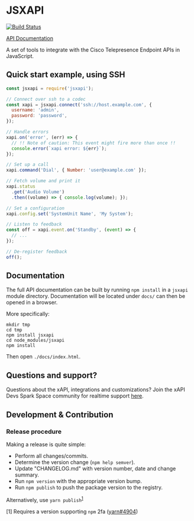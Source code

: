 # JSXAPI

[![Build Status](https://travis-ci.org/cisco-ce/jsxapi.svg?branch=master)](https://travis-ci.org/cisco-ce/jsxapi)

[API Documentation](https://cisco-ce.github.io/jsxapi/)

A set of tools to integrate with the Cisco Telepresence Endpoint APIs in
JavaScript.

## Quick start example, using SSH

```javascript
const jsxapi = require('jsxapi');

// Connect over ssh to a codec
const xapi = jsxapi.connect('ssh://host.example.com', {
  username: 'admin',
  password: 'password',
});

// Handle errors
xapi.on('error', (err) => {
  // !! Note of caution: This event might fire more than once !!
  console.error(`xapi error: ${err}`);
});

// Set up a call
xapi.command('Dial', { Number: 'user@example.com' });

// Fetch volume and print it
xapi.status
  .get('Audio Volume')
  .then((volume) => { console.log(volume); });

// Set a configuration
xapi.config.set('SystemUnit Name', 'My System');

// Listen to feedback
const off = xapi.event.on('Standby', (event) => {
  // ...
});

// De-register feedback
off();
```

## Documentation

The full API documentation can be built by running `npm install` in a `jsxapi`
module directory. Documentation will be located under `docs/` can then be opened
in a browser.

More specifically:

```
mkdir tmp
cd tmp
npm install jsxapi
cd node_modules/jsxapi
npm install
```

Then open `./docs/index.html`.

## Questions and support?

Questions about the xAPI, integrations and customizations? Join the xAPI Devs
Spark Space community for realtime support [here](https://eurl.io/#rkp76XDrG).

## Development & Contribution

### Release procedure

Making a release is quite simple:

 * Perform all changes/commits.
 * Determine the version change (`npm help semver`).
 * Update "CHANGELOG.md" with version number, date and change summary.
 * Run `npm version` with the appropriate version bump.
 * Run `npm publish` to push the package version to the registry.
 
Alternatively, use `yarn publish`<sup>[1](#yarnpublish)</sup>

<a name="yarnpublish">[1]</a> Requires a version supporting `npm` 2fa ([yarn#4904](https://github.com/yarnpkg/yarn/issues/4904))
